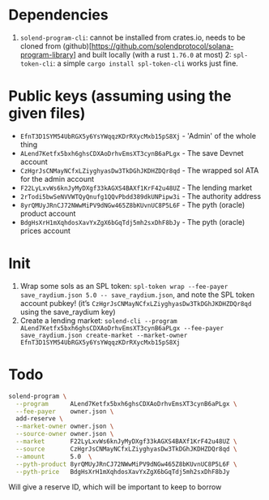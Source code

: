 # Dependencies

1. `solend-program-cli`: cannot be installed from crates.io, needs to be cloned from (github)[https://github.com/solendprotocol/solana-program-library] and built locally (with a rust `1.76.0` at most)
2: `spl-token-cli`: a simple `cargo install spl-token-cli` works just fine.

# Public keys (assuming using the given files)

* `EfnT3D1SYM54UbRGX5y6YsYWqqzKDrRXycMxb15pS8Xj` - 'Admin' of the whole thing
* `ALend7Ketfx5bxh6ghsCDXAoDrhvEmsXT3cynB6aPLgx` - The save Devnet account
* `CzHgrJsCNMayNCfxLZiyghyasDw3TkDGhJKDHZDQr8qd` - The wrapped sol ATA for the admin account
* `F22LyLxvWs6knJyMyDXgf33kAGXS4BAXf1KrF42u48UZ` - The lending market
* `2rTodi5bwSeNVVWTQyQnufg1QQvPbdd389dkUNPipw3i` - The authority address
* `8yrQMUyJRnCJ72NWwMiPV9dNGw465Z8bKUvnUC8P5L6F` - The pyth (oracle) product account
* `BdgHsXrH1mXqhdosXavYxZgX6bGqTdj5mh2sxDhF8bJy` - The pyth (oracle) prices account

# Init

1. Wrap some sols as an SPL token: `spl-token wrap --fee-payer save_raydium.json 5.0 -- save_raydium.json`, and note the SPL token account pubkey! (it’s `CzHgrJsCNMayNCfxLZiyghyasDw3TkDGhJKDHZDQr8qd` using the save_raydium key)
2. Create a lending market: `solend-cli --program ALend7Ketfx5bxh6ghsCDXAoDrhvEmsXT3cynB6aPLgx --fee-payer save_raydium.json create-market --market-owner EfnT3D1SYM54UbRGX5y6YsYWqqzKDrRXycMxb15pS8Xj`

# Todo
```bash
solend-program \
  --program      ALend7Ketfx5bxh6ghsCDXAoDrhvEmsXT3cynB6aPLgx \
  --fee-payer    owner.json \
  add-reserve \
  --market-owner owner.json \
  --source-owner owner.json \
  --market       F22LyLxvWs6knJyMyDXgf33kAGXS4BAXf1KrF42u48UZ \
  --source       CzHgrJsCNMayNCfxLZiyghyasDw3TkDGhJKDHZDQr8qd \
  --amount       5.0  \
  --pyth-product 8yrQMUyJRnCJ72NWwMiPV9dNGw465Z8bKUvnUC8P5L6F \
  --pyth-price   BdgHsXrH1mXqhdosXavYxZgX6bGqTdj5mh2sxDhF8bJy
```
Will give a reserve ID, which will be important to keep to borrow
